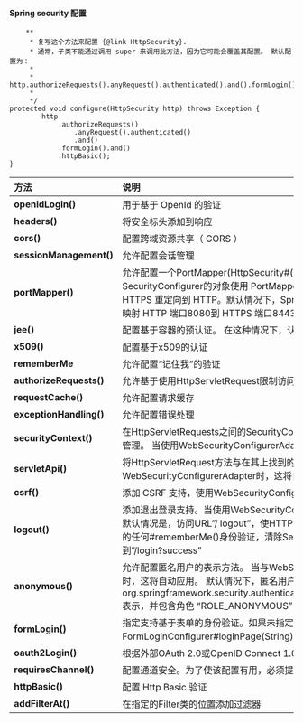#### **Spring security 配置**

```
    **
     * 复写这个方法来配置 {@link HttpSecurity}. 
     * 通常，子类不能通过调用 super 来调用此方法，因为它可能会覆盖其配置。 默认配置为：
     * 
     * http.authorizeRequests().anyRequest().authenticated().and().formLogin().and().httpBasic();
     *
     */
protected void configure(HttpSecurity http) throws Exception {
        http
            .authorizeRequests()
                .anyRequest().authenticated()
                .and()
            .formLogin().and()
            .httpBasic();
}
```



| **方法** | **说明** |
| :--- | :--- |
| **openidLogin\(\)** | 用于基于 OpenId 的验证 |
| **headers\(\)** | 将安全标头添加到响应 |
| **cors\(\)** | 配置跨域资源共享（ CORS ） |
| **sessionManagement\(\)** | 允许配置会话管理 |
| **portMapper\(\)** | 允许配置一个PortMapper\(HttpSecurity\#\(getSharedObject\(class\)\)\)，其他提供SecurityConfigurer的对象使用 PortMapper 从 HTTP 重定向到 HTTPS 或者从 HTTPS 重定向到 HTTP。默认情况下，Spring Security使用一个PortMapperImpl映射 HTTP 端口8080到 HTTPS 端口8443，HTTP 端口80到 HTTPS 端口443 |
| **jee\(\)** | 配置基于容器的预认证。 在这种情况下，认证由Servlet容器管理 |
| **x509\(\)** | 配置基于x509的认证 |
| **rememberMe** | 允许配置“记住我”的验证 |
| **authorizeRequests\(\)** | 允许基于使用HttpServletRequest限制访问 |
| **requestCache\(\)** | 允许配置请求缓存 |
| **exceptionHandling\(\)** | 允许配置错误处理 |
| **securityContext\(\)** | 在HttpServletRequests之间的SecurityContextHolder上设置SecurityContext的管理。 当使用WebSecurityConfigurerAdapter时，这将自动应用 |
| **servletApi\(\)** | 将HttpServletRequest方法与在其上找到的值集成到SecurityContext中。 当使用WebSecurityConfigurerAdapter时，这将自动应用 |
| **csrf\(\)** | 添加 CSRF 支持，使用WebSecurityConfigurerAdapter时，默认启用 |
| **logout\(\)** | 添加退出登录支持。当使用WebSecurityConfigurerAdapter时，这将自动应用。默认情况是，访问URL”/ logout”，使HTTP Session无效来清除用户，清除已配置的任何\#rememberMe\(\)身份验证，清除SecurityContextHolder，然后重定向到”/login?success” |
| **anonymous\(\)** | 允许配置匿名用户的表示方法。 当与WebSecurityConfigurerAdapter结合使用时，这将自动应用。 默认情况下，匿名用户将使用org.springframework.security.authentication.AnonymousAuthenticationToken表示，并包含角色 “ROLE\_ANONYMOUS” |
| **formLogin\(\)** | 指定支持基于表单的身份验证。如果未指定FormLoginConfigurer\#loginPage\(String\)，则将生成默认登录页面 |
| **oauth2Login\(\)** | 根据外部OAuth 2.0或OpenID Connect 1.0提供程序配置身份验证 |
| **requiresChannel\(\)** | 配置通道安全。为了使该配置有用，必须提供至少一个到所需信道的映射 |
| **httpBasic\(\)** | 配置 Http Basic 验证 |
| **addFilterAt\(\)** | 在指定的Filter类的位置添加过滤器 |



